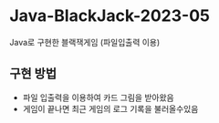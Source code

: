 # Java-BlackJack-2023-05
Java로 구현한 블랙잭게임 (파일입출력 이용)
## 구현 방법
- 파일 입출력을 이용하여 카드 그림을 받아왔음
- 게임이 끝나면 최근 게임의 로그 기록을 불러올수있음

